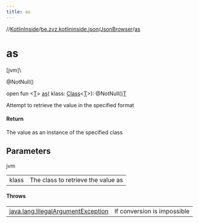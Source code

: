```yaml
---
title: as
---
```

//[KotlinInside](../../../index.html)/[be.zvz.kotlininside.json](../index.html)/[JsonBrowser](index.html)/[as](as.html)

# as

[jvm]\

@NotNull()

open fun <[T](as.html)> [as](as.html)(
klass: [Class](https://docs.oracle.com/javase/7/docs/api/java/lang/Class.html)<[T](as.html)>): @NotNull()[T](as.html)

Attempt to retrieve the value in the specified format

#### Return

The value as an instance of the specified class

## Parameters

jvm

| | |
|---|---|
| klass | The class to retrieve the value as |

#### Throws

| | |
|---|---|
| [java.lang.IllegalArgumentException](https://docs.oracle.com/javase/7/docs/api/java/lang/IllegalArgumentException.html) | If conversion is impossible |



